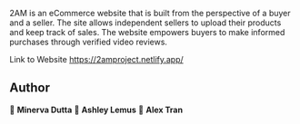 2AM is an eCommerce website that is built from the perspective of a buyer and a seller. The site allows independent sellers to upload their products and keep track of sales. The website empowers buyers to make informed purchases through verified video reviews.

Link to Website 
https://2amproject.netlify.app/


## Author

👤 **Minerva Dutta**
👤 **Ashley Lemus**
👤 **Alex Tran**

